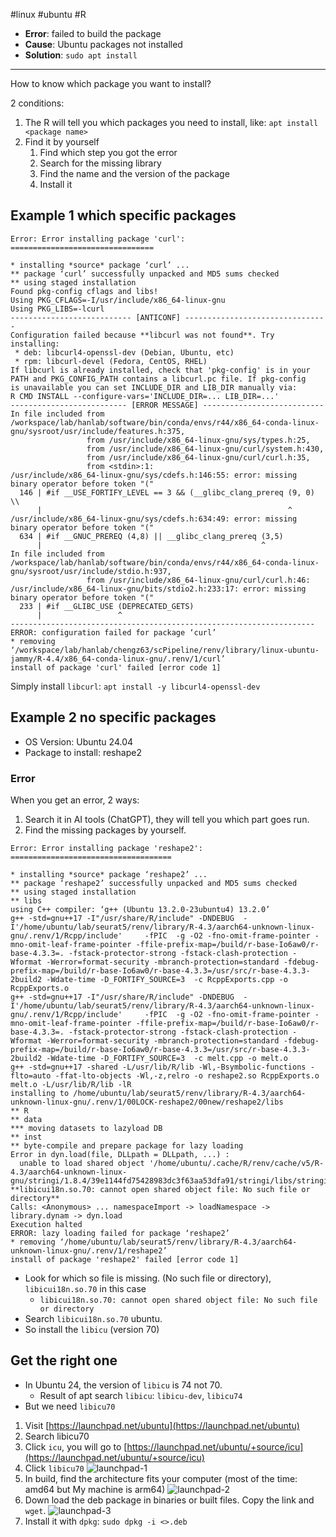 #linux #ubuntu #R 

- **Error**: failed to build the package
- **Cause**: Ubuntu packages not installed
- **Solution**: `sudo apt install`

---

How to know which package you want to install?

2 conditions:

1. The R will tell you which packages you need to install, like: `apt install <package name>`
2. Find it by yourself
    1. Find which step you got the error
    2. Search for the missing library
    3. Find the name and the version of the package
    4. Install it

## Example 1 which specific packages

```
Error: Error installing package 'curl':
================================

* installing *source* package ‘curl’ ...
** package ‘curl’ successfully unpacked and MD5 sums checked
** using staged installation
Found pkg-config cflags and libs!
Using PKG_CFLAGS=-I/usr/include/x86_64-linux-gnu
Using PKG_LIBS=-lcurl
--------------------------- [ANTICONF] --------------------------------
Configuration failed because **libcurl was not found**. Try installing:
 * deb: libcurl4-openssl-dev (Debian, Ubuntu, etc)
 * rpm: libcurl-devel (Fedora, CentOS, RHEL)
If libcurl is already installed, check that 'pkg-config' is in your
PATH and PKG_CONFIG_PATH contains a libcurl.pc file. If pkg-config
is unavailable you can set INCLUDE_DIR and LIB_DIR manually via:
R CMD INSTALL --configure-vars='INCLUDE_DIR=... LIB_DIR=...'
-------------------------- [ERROR MESSAGE] ---------------------------
In file included from /workspace/lab/hanlab/software/bin/conda/envs/r44/x86_64-conda-linux-gnu/sysroot/usr/include/features.h:375,
                 from /usr/include/x86_64-linux-gnu/sys/types.h:25,
                 from /usr/include/x86_64-linux-gnu/curl/system.h:430,
                 from /usr/include/x86_64-linux-gnu/curl/curl.h:35,
                 from <stdin>:1:
/usr/include/x86_64-linux-gnu/sys/cdefs.h:146:55: error: missing binary operator before token "("
  146 | #if __USE_FORTIFY_LEVEL == 3 && (__glibc_clang_prereq (9, 0)                  \\
      |                                                       ^
/usr/include/x86_64-linux-gnu/sys/cdefs.h:634:49: error: missing binary operator before token "("
  634 | #if __GNUC_PREREQ (4,8) || __glibc_clang_prereq (3,5)
      |                                                 ^
In file included from /workspace/lab/hanlab/software/bin/conda/envs/r44/x86_64-conda-linux-gnu/sysroot/usr/include/stdio.h:937,
                 from /usr/include/x86_64-linux-gnu/curl/curl.h:46:
/usr/include/x86_64-linux-gnu/bits/stdio2.h:233:17: error: missing binary operator before token "("
  233 | #if __GLIBC_USE (DEPRECATED_GETS)
      |                 ^
--------------------------------------------------------------------
ERROR: configuration failed for package ‘curl’
* removing ‘/workspace/lab/hanlab/chengz63/scPipeline/renv/library/linux-ubuntu-jammy/R-4.4/x86_64-conda-linux-gnu/.renv/1/curl’
install of package 'curl' failed [error code 1]
```

Simply install `libcurl`: `apt install -y libcurl4-openssl-dev`

## Example 2 no specific packages

- OS Version: Ubuntu 24.04
- Package to install: reshape2

### Error

When you get an error, 2 ways:

1. Search it in AI tools (ChatGPT), they will tell you which part goes run.
2. Find the missing packages by yourself.

```
Error: Error installing package 'reshape2':
====================================

* installing *source* package ‘reshape2’ ...
** package ‘reshape2’ successfully unpacked and MD5 sums checked
** using staged installation
** libs
using C++ compiler: ‘g++ (Ubuntu 13.2.0-23ubuntu4) 13.2.0’
g++ -std=gnu++17 -I"/usr/share/R/include" -DNDEBUG  -I'/home/ubuntu/lab/seurat5/renv/library/R-4.3/aarch64-unknown-linux-gnu/.renv/1/Rcpp/include'     -fPIC  -g -O2 -fno-omit-frame-pointer -mno-omit-leaf-frame-pointer -ffile-prefix-map=/build/r-base-Io6aw0/r-base-4.3.3=. -fstack-protector-strong -fstack-clash-protection -Wformat -Werror=format-security -mbranch-protection=standard -fdebug-prefix-map=/build/r-base-Io6aw0/r-base-4.3.3=/usr/src/r-base-4.3.3-2build2 -Wdate-time -D_FORTIFY_SOURCE=3  -c RcppExports.cpp -o RcppExports.o
g++ -std=gnu++17 -I"/usr/share/R/include" -DNDEBUG  -I'/home/ubuntu/lab/seurat5/renv/library/R-4.3/aarch64-unknown-linux-gnu/.renv/1/Rcpp/include'     -fPIC  -g -O2 -fno-omit-frame-pointer -mno-omit-leaf-frame-pointer -ffile-prefix-map=/build/r-base-Io6aw0/r-base-4.3.3=. -fstack-protector-strong -fstack-clash-protection -Wformat -Werror=format-security -mbranch-protection=standard -fdebug-prefix-map=/build/r-base-Io6aw0/r-base-4.3.3=/usr/src/r-base-4.3.3-2build2 -Wdate-time -D_FORTIFY_SOURCE=3  -c melt.cpp -o melt.o
g++ -std=gnu++17 -shared -L/usr/lib/R/lib -Wl,-Bsymbolic-functions -flto=auto -ffat-lto-objects -Wl,-z,relro -o reshape2.so RcppExports.o melt.o -L/usr/lib/R/lib -lR
installing to /home/ubuntu/lab/seurat5/renv/library/R-4.3/aarch64-unknown-linux-gnu/.renv/1/00LOCK-reshape2/00new/reshape2/libs
** R
** data
*** moving datasets to lazyload DB
** inst
** byte-compile and prepare package for lazy loading
Error in dyn.load(file, DLLpath = DLLpath, ...) :
  unable to load shared object '/home/ubuntu/.cache/R/renv/cache/v5/R-4.3/aarch64-unknown-linux-gnu/stringi/1.8.4/39e1144fd75428983dc3f63aa53dfa91/stringi/libs/stringi.so':  **libicui18n.so.70: cannot open shared object file: No such file or directory**
Calls: <Anonymous> ... namespaceImport -> loadNamespace -> library.dynam -> dyn.load
Execution halted
ERROR: lazy loading failed for package ‘reshape2’
* removing ‘/home/ubuntu/lab/seurat5/renv/library/R-4.3/aarch64-unknown-linux-gnu/.renv/1/reshape2’
install of package 'reshape2' failed [error code 1]
```

- Look for which so file is missing. (No such file or directory), `libicui18n.so.70` in this case
    - `libicui18n.so.70: cannot open shared object file: No such file or directory`
- Search `libicui18n.so.70` ubuntu.
- So install the `libicu` (version 70)

## Get the right one

- In Ubuntu 24, the version of `libicu` is 74 not 70.
    - Result of apt search `libicu`: `libicu-dev`, `libicu74`
- But we need `libicu70`

1. Visit [https://launchpad.net/ubuntu](https://launchpad.net/ubuntu)
2. Search libicu70
3. Click `icu`, you will go to [https://launchpad.net/ubuntu/+source/icu](https://launchpad.net/ubuntu/+source/icu)
4. Click `libicu70`
	![launchpad-1](https://i.imgur.com/6ZydVU4.png)
5. In build, find the architecture fits your computer (most of the time: amd64 but My machine is arm64)
	![launchpad-2](https://i.imgur.com/xaJP0IB.png)
6. Down load the deb package in binaries or built files. Copy the link and `wget`.
    ![launchpad-3](https://i.imgur.com/aDGrqQT.png)
7. Install it with `dpkg`: `sudo dpkg -i <>.deb`